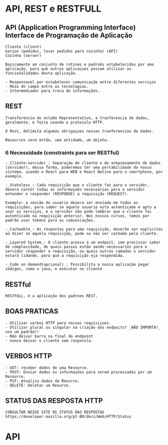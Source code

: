 # API, REST e RESTFULL

## API (Application Programming Interface) Interface de Programação de Aplicação


    Cliente (client)
    Garçon (pedidos, levar pedidos para cozinha) (API)
    Cozinha (server)

    Basicamente um conjunto de rotinas e padroẽs estabelecidos por uma aplicação, para que outras aplicaçoes possam utilizar as funcionalidades desta aplicação.

    - Responsavel por estabelecer comunicação entre diferentes serviços 
    - Meio de campo entre as tecnologias.
    - Intermediador para troca de informações.

## REST
 
    Transferencia de estado Representativo, a tranferencia de dados, geralmente, e feita usando o protocolo HTTP.

    O Rest, delimita algumas obrigaçoes nessas tranferencias de dados.

    Resources sera então, uma entidade, um objeto.

### 6 Necessidade (constraints para ser RESTful)

    -_Cliente-servidor_: Separação do cliente e do armazenamento de dados (servidor), dessa forma, poderemos ter uma portabilidade do nosso sistema, usando o React para WEB e React Native para o smartphone, por exemplo. 

    -_Stateless_: Cada requisição que o cliente faz para o servidor, devera conter todas as informaçoẽs necessárias para o servidor entender e responder (RESPONSE) a requisição (REQUEST).
    
    Exemplo: a sessão do usuario devera ser enviada em todas as requisições, para saber se aquele usuario está autenticado e apto a usar os serviços, e o servidor não pode lembrar que o cliente foi autenticado na requisição anterior. Nos nossos cursos, temos por padrão usar tokens para as comunicações. 

    -_Cacheable_: As respostas para uma requisição, deverão ser explicitas ao dizer se aquela requisição, pode ou não ser cachada pelo cliente.

    -_Layered System_: O cliente acessa a um endpoit, sem precissar saber de complexidade, de quais passos estão sendo necessarios para o servidor responder a requisição, ou quais outras camadas o servidor estará lidando, para que a requisição eja respondida. 

    -_Code on demand(opcional)_: Possibilita a nossa aplicação pegar codigos, como o java, e executar no cliente 

## RESTful

    RESTFULL, é a aplicação dos padroes REST. 

## BOAS PRATICAS 

    - Utilizar verbos HTTP para nossas requisiçoes.
    - Utilizar plural ou singular na criação dos endpoits? _NÃO IMPORTA!_ use um padrão!!
    - Não deixar barra na final do endpoint
    - nunca deixar o cliente sem responsta.

## VERBOS HTTP

    - GET: receber dados de uma Resource.
    - POST: Enviar dados ou informações para serem processados por um Resource.
    - PUT: Atualiza dados da Resurce.
    - DELETE: Deletar um Resurce.

## STATUS DAS RESPOSTA HTTP

    CONSULTAR NESSE SITE OS STATUS DAS RESPOSTAS 
    https://developer.mozilla.org/pt-BR/docs/Web/HTTP/Status


# API
